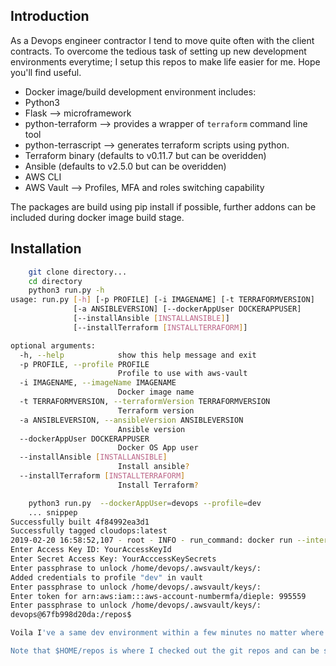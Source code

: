 ## Introduction

As a Devops engineer contractor I tend to move quite often with the client contracts.
To overcome the tedious task of setting up new development environments everytime; I setup this repos to make life easier for me. Hope you'll find useful.

* Docker image/build development environment includes:
* Python3
* Flask --> microframework 
* python-terraform --> provides a wrapper of `terraform` command line tool
* python-terrascript --> generates terraform scripts using python.
* Terraform binary (defaults to v0.11.7 but can be overidden)
* Ansible  (defaults to v2.5.0 but can be overidden)
* AWS CLI
* AWS Vault --> Profiles, MFA and roles switching capability

The packages are build using pip install if possible, further addons can be included during docker image build stage.

## Installation

```bash
    git clone directory...
    cd directory
    python3 run.py -h
usage: run.py [-h] [-p PROFILE] [-i IMAGENAME] [-t TERRAFORMVERSION]
              [-a ANSIBLEVERSION] [--dockerAppUser DOCKERAPPUSER]
              [--installAnsible [INSTALLANSIBLE]]
              [--installTerraform [INSTALLTERRAFORM]]

optional arguments:
  -h, --help            show this help message and exit
  -p PROFILE, --profile PROFILE
                        Profile to use with aws-vault
  -i IMAGENAME, --imageName IMAGENAME
                        Docker image name
  -t TERRAFORMVERSION, --terraformVersion TERRAFORMVERSION
                        Terraform version
  -a ANSIBLEVERSION, --ansibleVersion ANSIBLEVERSION
                        Ansible version
  --dockerAppUser DOCKERAPPUSER
                        Docker OS App user
  --installAnsible [INSTALLANSIBLE]
                        Install ansible?
  --installTerraform [INSTALLTERRAFORM]
                        Install Terraform?

    python3 run.py  --dockerAppUser=devops --profile=dev
    ... snippep
Successfully built 4f84992ea3d1
Successfully tagged cloudops:latest
2019-02-20 16:58:52,107 - root - INFO - run_command: docker run --interactive --tty -u devops --rm --volume "$HOME/.aws:/home/devops/.aws" --volume "$HOME/repos:/repos" cloudops /bin/bash
Enter Access Key ID: YourAccessKeyId
Enter Secret Access Key: YourAcccessKeySecrets
Enter passphrase to unlock /home/devops/.awsvault/keys/:
Added credentials to profile "dev" in vault
Enter passphrase to unlock /home/devops/.awsvault/keys/:
Enter token for arn:aws:iam:::aws-account-numbermfa/dieple: 995559
Enter passphrase to unlock /home/devops/.awsvault/keys/:
devops@67fb998d20da:/repos$

Voila I've a same dev environment within a few minutes no matter where!

Note that $HOME/repos is where I checked out the git repos and can be seen in /repos in the docker image, where you can run terraform plan, etc. 
```    

